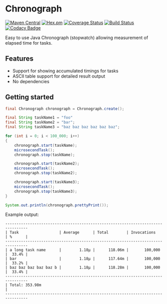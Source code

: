 # Chronograph

[![Maven Central](https://img.shields.io/maven-central/v/com.ethlo.time/chronograph.svg)](http://search.maven.org/#search%7Cga%7C1%7Cg%3A%22com.ethlo.time%22%20a%3A%22chronograph%22)
[![Hex.pm](https://img.shields.io/hexpm/l/plug.svg)](LICENSE)
[![Coverage Status](https://coveralls.io/repos/github/ethlo/chronograph/badge.svg?branch=master&kill_cache=3)](https://coveralls.io/github/ethlo/chronograph?branch=master)
[![Build Status](https://travis-ci.org/ethlo/chronograph.svg?branch=master)](https://travis-ci.org/ethlo/chronograph)
[![Codacy Badge](https://api.codacy.com/project/badge/Grade/0d9d2c9bfddc400f84203aa82a55f211)](https://www.codacy.com/app/morten/chronograph?utm_source=github.com&amp;utm_medium=referral&amp;utm_content=ethlo/chronograph&amp;utm_campaign=Badge_Grade)

Easy to use Java Chronograph (stopwatch) allowing measurement of elapsed time for tasks.

## Features
* Support for showing accumulated timings for tasks
* ASCII table support for detailed result output
* No dependencies

## Getting started
```java
final Chronograph chronograph = Chronograph.create();

final String taskName1 = "foo"
final String taskName2 = "bar";
final String taskName3 = "baz baz baz baz baz baz";

for (int i = 0; i < 100_000; i++)
{
    chronograph.start(taskName);
    microsecondTask();
    chronograph.stop(taskName);

    chronograph.start(taskName2);
    microsecondTask();
    chronograph.stop(taskName2);

    chronograph.start(taskName3);
    microsecondTask();
    chronograph.stop(taskName3);
}

System.out.println(chronograph.prettyPrint());
``` 

Example output:
```
--------------------------------------------------------------------------------
| Task                  | Average      | Total        | Invocations   | %      |    
--------------------------------------------------------------------------------
| a long task name      |        1.18μ |      118.06m |       100,000 |  33.4% |
| bar                   |        1.18μ |      117.64m |       100,000 |  33.2% |
| baz baz baz baz baz b |        1.18μ |      118.28m |       100,000 |  33.4% |
--------------------------------------------------------------------------------
| Total: 353.98m                                                               |
--------------------------------------------------------------------------------
```
